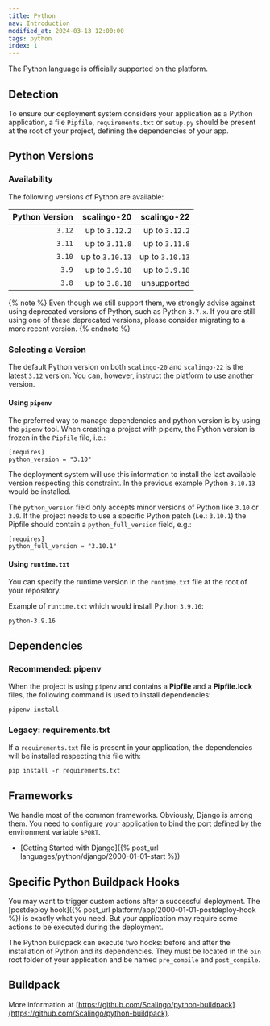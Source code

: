 ```yaml
---
title: Python
nav: Introduction
modified_at: 2024-03-13 12:00:00
tags: python
index: 1
---
```


The Python language is officially supported on the platform.

## Detection

To ensure our deployment system considers your application as a Python
application, a file `Pipfile`, `requirements.txt` or `setup.py` should be
present at the root of your project, defining the dependencies of your app.

## Python Versions

### Availability

The following versions of Python are available:

| Python Version | scalingo-20     | scalingo-22     |
| -------------: | --------------: | --------------: |
| `3.12`         | up to `3.12.2`  | up to `3.12.2`  |
| `3.11`         | up to `3.11.8`  | up to `3.11.8`  |
| `3.10`         | up to `3.10.13` | up to `3.10.13` |
| `3.9`          | up to `3.9.18`  | up to `3.9.18`  |
| `3.8`          | up to `3.8.18`  | unsupported     |

{% note %}
Even though we still support them, we strongly advise against using deprecated
versions of Python, such as Python `3.7.x`. If you are still using one of these
deprecated versions, please consider migrating to a more recent version.
{% endnote %}

### Selecting a Version

The default Python version on both `scalingo-20` and `scalingo-22` is the
latest `3.12` version. You can, however, instruct the platform to use another
version.

#### Using `pipenv`

The preferred way to manage dependencies and python version is by using the
`pipenv` tool. When creating a project with pipenv, the Python version is
frozen in the `Pipfile` file, i.e.:

```
[requires]
python_version = "3.10"
```

The deployment system will use this information to install the last available
version respecting this constraint. In the previous example Python `3.10.13`
would be installed.

The `python_version` field only accepts minor versions of Python like `3.10` or
`3.9`.  If the project needs to use a specific Python patch (i.e.: `3.10.1`)
the Pipfile should contain a `python_full_version` field, e.g.:

```
[requires]
python_full_version = "3.10.1"
```

#### Using `runtime.txt`

You can specify the runtime version in the `runtime.txt` file at the root of
your repository.

Example of `runtime.txt` which would install Python `3.9.16`:

```text
python-3.9.16
```

## Dependencies

### Recommended: pipenv

When the project is using `pipenv` and contains a **Pipfile** and a
**Pipfile.lock** files, the following command is used to install dependencies:

```
pipenv install
```

### Legacy: requirements.txt

If a `requirements.txt` file is present in your application, the dependencies
will be installed respecting this file with:

```
pip install -r requirements.txt
```

## Frameworks

We handle most of the common frameworks. Obviously, Django is among them. You need to
configure your application to bind the port defined by the environment variable `$PORT`.

* [Getting Started with Django]({% post_url languages/python/django/2000-01-01-start %})

## Specific Python Buildpack Hooks

You may want to trigger custom actions after a successful deployment. The [postdeploy hook]({%
post_url platform/app/2000-01-01-postdeploy-hook %}) is exactly what you need. But your
application may require some actions to be executed during the deployment.

The Python buildpack can execute two hooks: before and after the installation of Python and its
dependencies. They must be located in the `bin` root folder of your application and be named
`pre_compile` and `post_compile`.

## Buildpack

More information at
[https://github.com/Scalingo/python-buildpack](https://github.com/Scalingo/python-buildpack).

